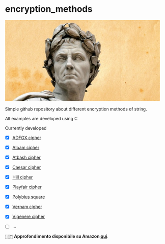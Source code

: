 # encryption_methods

![Gaius Iulius Caesar](https://github.com/mariocuomo/encryption_methods/blob/main/images/GC.jpg)

Simple github repository about different encryption methods of string.

All examples are developed using C

Currently developed

- [x] [ADFGX cipher](https://github.com/mariocuomo/encryption_methods/tree/main/ADFGX%20cipher)
- [x] [Albam cipher](https://github.com/mariocuomo/encryption_methods/tree/main/Albam%20cipher)
- [x] [Atbash cipher](https://github.com/mariocuomo/encryption_methods/tree/main/Atbash%20cipher)
- [x] [Caesar cipher](https://github.com/mariocuomo/encryption_methods/tree/main/Caesar%20cipher)
- [x] [Hill cipher](https://github.com/mariocuomo/encryption_methods/tree/main/Hill%20cipher)
- [x] [Playfair cipher](https://github.com/mariocuomo/encryption_methods/tree/main/Playfair%20cipher)
- [x] [Polybius square](https://github.com/mariocuomo/encryption_methods/tree/main/Polybius%20square)
- [x] [Vernam cipher](https://github.com/mariocuomo/encryption_methods/tree/main/Vernam%20cipher)
- [x] [Vigenere cipher](https://github.com/mariocuomo/encryption_methods/tree/main/Vigenere%20cipher)
- [ ] ...


:it: <b>Approfondimento disponibile su Amazon [qui](https://www.amazon.it/dp/B08TZ6TC3Y/)</b>.
